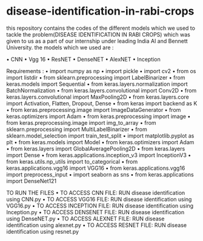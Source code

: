 # disease-identification-in-rabi-crops
this repository contains the codes of the different models which we used to tackle the problem(DISEASE IDENTIFICATION IN RABI CROPS) which was given to us as a part of our internship under leading India AI and Bennett University. 
the models which we used are : 

•	CNN
•	Vgg 16
•	ResNET
•	DenseNET
•	AlexNET
•	Inception

Requirements : 
•	import numpy as np
•	import pickle
•	import cv2
•	from os import listdir
•	from sklearn.preprocessing import LabelBinarizer
•	from keras.models import Sequential
•	from keras.layers.normalization import BatchNormalization
•	from keras.layers.convolutional import Conv2D
•	from keras.layers.convolutional import MaxPooling2D
•	from keras.layers.core import Activation, Flatten, Dropout, Dense
•	from keras import backend as K
•	from keras.preprocessing.image import ImageDataGenerator
•	from keras.optimizers import Adam
•	from keras.preprocessing import image
•	from keras.preprocessing.image import img_to_array
•	from sklearn.preprocessing import MultiLabelBinarizer
•	from sklearn.model_selection import train_test_split
•	import matplotlib.pyplot as plt
•	from keras.models import Model
•	from keras.optimizers import Adam
•	from keras.layers import GlobalAveragePooling2D
•	from keras.layers import Dense
•	from keras.applications.inception_v3 import InceptionV3
•	from keras.utils.np_utils import to_categorical
•	from keras.applications.vgg16 import VGG16
•	from keras.applications.vgg16 import preprocess_input
•	import seaborn as sns
•	from keras.applications import DenseNet121


TO RUN THE FILES 
•	TO ACCESS CNN FILE: RUN disease identification using CNN.py
•	TO ACCESS VGG16 FILE: RUN disease identification using VGG16.py
•	TO ACCESS INCEPTION FILE: RUN disease identification using Inception.py
•	TO ACCESS DENSENET FILE: RUN disease identification using DenseNET.py
•	TO ACCESS ALEXNET FILE: RUN disease identification using alexnet.py
•	TO ACCESS RESNET FILE: RUN disease identification using resnet.py
